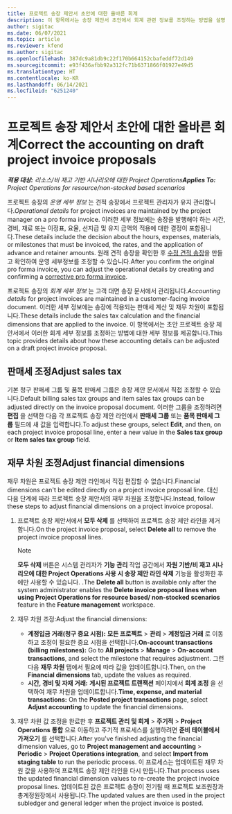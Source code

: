 ```yaml
---
title: 프로젝트 송장 제안서 초안에 대한 올바른 회계
description: 이 항목에서는 송장 제안서 초안에서 회계 관련 정보를 조정하는 방법을 설명합니다.
author: sigitac
ms.date: 06/07/2021
ms.topic: article
ms.reviewer: kfend
ms.author: sigitac
ms.openlocfilehash: 387dc9a81db9c22f170b664152cbafeddf72d149
ms.sourcegitcommit: e93f436afbb92a312fc71b6371866f01927e49d5
ms.translationtype: HT
ms.contentlocale: ko-KR
ms.lasthandoff: 06/14/2021
ms.locfileid: "6251240"
---
```

# <a name="correct-the-accounting-on-draft-project-invoice-proposals"></a><span data-ttu-id="ed706-103">프로젝트 송장 제안서 초안에 대한 올바른 회계</span><span class="sxs-lookup"><span data-stu-id="ed706-103">Correct the accounting on draft project invoice proposals</span></span>

<span data-ttu-id="ed706-104">_**적용 대상:** 리소스/비 재고 기반 시나리오에 대한 Project Operations_</span><span class="sxs-lookup"><span data-stu-id="ed706-104">_**Applies To:** Project Operations for resource/non-stocked based scenarios_</span></span>

<span data-ttu-id="ed706-105">프로젝트 송장의 *운영 세부 정보* 는 견적 송장에서 프로젝트 관리자가 유지 관리합니다.</span><span class="sxs-lookup"><span data-stu-id="ed706-105">*Operational details* for project invoices are maintained by the project manager on a pro forma invoice.</span></span> <span data-ttu-id="ed706-106">이러한 세부 정보에는 송장을 발행해야 하는 시간, 경비, 재료 또는 이정표, 요율, 선지급 및 유지 금액의 적용에 대한 결정이 포함됩니다.</span><span class="sxs-lookup"><span data-stu-id="ed706-106">These details include the decision about the hours, expenses, materials, or milestones that must be invoiced, the rates, and the application of advance and retainer amounts.</span></span> <span data-ttu-id="ed706-107">원래 견적 송장을 확인한 후 [수정 견적 송장](../proforma-invoicing/corrective-invoices.md)을 만들고 확인하여 운영 세부정보를 조정할 수 있습니다.</span><span class="sxs-lookup"><span data-stu-id="ed706-107">After you confirm the original pro forma invoice, you can adjust the operational details by creating and confirming a [corrective pro forma invoice](../proforma-invoicing/corrective-invoices.md).</span></span>

<span data-ttu-id="ed706-108">프로젝트 송장의 *회계 세부 정보* 는 고객 대면 송장 문서에서 관리됩니다.</span><span class="sxs-lookup"><span data-stu-id="ed706-108">*Accounting details* for project invoices are maintained in a customer-facing invoice document.</span></span> <span data-ttu-id="ed706-109">이러한 세부 정보에는 송장에 적용되는 판매세 계산 및 재무 차원이 포함됩니다.</span><span class="sxs-lookup"><span data-stu-id="ed706-109">These details include the sales tax calculation and the financial dimensions that are applied to the invoice.</span></span> <span data-ttu-id="ed706-110">이 항목에서는 초안 프로젝트 송장 제안서에서 이러한 회계 세부 정보를 조정하는 방법에 대한 세부 정보를 제공합니다.</span><span class="sxs-lookup"><span data-stu-id="ed706-110">This topic provides details about how these accounting details can be adjusted on a draft project invoice proposal.</span></span>

## <a name="adjust-sales-tax"></a><span data-ttu-id="ed706-111">판매세 조정</span><span class="sxs-lookup"><span data-stu-id="ed706-111">Adjust sales tax</span></span>

<span data-ttu-id="ed706-112">기본 청구 판매세 그룹 및 품목 판매세 그룹은 송장 제안 문서에서 직접 조정할 수 있습니다.</span><span class="sxs-lookup"><span data-stu-id="ed706-112">Default billing sales tax groups and item sales tax groups can be adjusted directly on the invoice proposal document.</span></span> <span data-ttu-id="ed706-113">이러한 그룹을 조정하려면 **편집** 을 선택한 다음 각 프로젝트 송장 제안 라인에서 **판매세 그룹** 또는 **품목 판매세 그룹** 필드에 새 값을 입력합니다.</span><span class="sxs-lookup"><span data-stu-id="ed706-113">To adjust these groups, select **Edit**, and then, on each project invoice proposal line, enter a new value in the **Sales tax group** or **Item sales tax group** field.</span></span>

## <a name="adjust-financial-dimensions"></a><span data-ttu-id="ed706-114">재무 차원 조정</span><span class="sxs-lookup"><span data-stu-id="ed706-114">Adjust financial dimensions</span></span>

<span data-ttu-id="ed706-115">재무 차원은 프로젝트 송장 제안 라인에서 직접 편집할 수 없습니다.</span><span class="sxs-lookup"><span data-stu-id="ed706-115">Financial dimensions can't be edited directly on a project invoice proposal line.</span></span> <span data-ttu-id="ed706-116">대신 다음 단계에 따라 프로젝트 송장 제안서의 재무 차원을 조정합니다.</span><span class="sxs-lookup"><span data-stu-id="ed706-116">Instead, follow these steps to adjust financial dimensions on a project invoice proposal.</span></span>

1. <span data-ttu-id="ed706-117">프로젝트 송장 제안서에서 **모두 삭제** 를 선택하여 프로젝트 송장 제안 라인을 제거합니다.</span><span class="sxs-lookup"><span data-stu-id="ed706-117">On the project invoice proposal, select **Delete all** to remove the project invoice proposal lines.</span></span>

    > [!NOTE]
    > <span data-ttu-id="ed706-118">**모두 삭제** 버튼은 시스템 관리자가 **기능 관리** 작업 공간에서 **자원 기반/비 재고 시나리오에 대한 Project Operations 사용 시 송장 제안 라인 삭제** 기능을 활성화한 후에만 사용할 수 있습니다. .</span><span class="sxs-lookup"><span data-stu-id="ed706-118">The **Delete all** button is available only after the system administrator enables the **Delete invoice proposal lines when using Project Operations for resource based/ non-stocked scenarios** feature in the **Feature management** workspace.</span></span>

2. <span data-ttu-id="ed706-119">재무 차원 조정:</span><span class="sxs-lookup"><span data-stu-id="ed706-119">Adjust the financial dimensions:</span></span>

    - <span data-ttu-id="ed706-120">**계정입금 거래(청구 중요 시점):** **모든 프로젝트** \> **관리** \> **계정입금 거래** 로 이동하고 조정이 필요한 중요 시점을 선택합니다.</span><span class="sxs-lookup"><span data-stu-id="ed706-120">**On-account transactions (billing milestones):** Go to **All projects** \> **Manage** \> **On-account transactions**, and select the milestone that requires adjustment.</span></span> <span data-ttu-id="ed706-121">그런 다음 **재무 차원** 탭에서 필요에 따라 값을 업데이트합니다.</span><span class="sxs-lookup"><span data-stu-id="ed706-121">Then, on the **Financial dimensions** tab, update the values as required.</span></span>
    - <span data-ttu-id="ed706-122">**시간, 경비 및 자재 거래:** **게시된 프로젝트 트랜잭션** 페이지에서 **회계 조정** 을 선택하여 재무 차원을 업데이트합니다.</span><span class="sxs-lookup"><span data-stu-id="ed706-122">**Time, expense, and material transactions:** On the **Posted project transactions** page, select **Adjust accounting** to update the financial dimensions.</span></span>

3. <span data-ttu-id="ed706-123">재무 차원 값 조정을 완료한 후 **프로젝트 관리 및 회계** \> **주기적** \> **Project Operations 통합** 으로 이동하고 주기적 프로세스를 실행하려면 **준비 테이블에서 가져오기** 를 선택합니다.</span><span class="sxs-lookup"><span data-stu-id="ed706-123">After you've finished adjusting the financial dimension values, go to **Project management and accounting** \> **Periodic** \> **Project Operations integration**, and select **Import from staging table** to run the periodic process.</span></span> <span data-ttu-id="ed706-124">이 프로세스는 업데이트된 재무 차원 값을 사용하여 프로젝트 송장 제안 라인을 다시 만듭니다.</span><span class="sxs-lookup"><span data-stu-id="ed706-124">That process uses the updated financial dimension values to re-create the project invoice proposal lines.</span></span> <span data-ttu-id="ed706-125">업데이트된 값은 프로젝트 송장이 전기될 때 프로젝트 보조원장과 총계정원장에서 사용됩니다.</span><span class="sxs-lookup"><span data-stu-id="ed706-125">The updated values are then used in the project subledger and general ledger when the project invoice is posted.</span></span>
